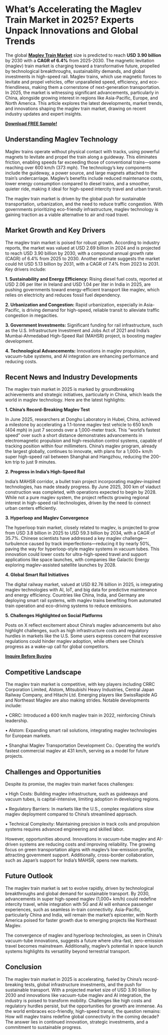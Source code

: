 # What’s Accelerating the Maglev Train Market in 2025? Experts Unpack Innovations and Global Trends
The global [**Maglev Train Market**](https://www.nextmsc.com/report/maglev-train-market-at3065) size is predicted to reach **USD 3.90 billion** by 2030 with a **CAGR of 6.4%** from 2025-2030. The magnetic levitation (maglev) train market is charging toward a transformative future, propelled by technological breakthroughs, sustainability demands, and global investments in high-speed rail. Maglev trains, which use magnetic forces to levitate and propel vehicles, offer unparalleled speed, efficiency, and eco-friendliness, making them a cornerstone of next-generation transportation. In 2025, the market is witnessing significant advancements, particularly in China, alongside growing interest in regions like Asia-Pacific, Europe, and North America. This article explores the latest developments, market trends, and innovations shaping the maglev train market, drawing on recent industry updates and expert insights.

[**Download FREE Sample!**](https://www.nextmsc.com/maglev-train-market-at3065/request-sample)

## Understanding Maglev Technology

Maglev trains operate without physical contact with tracks, using powerful magnets to levitate and propel the train along a guideway. This eliminates friction, enabling speeds far exceeding those of conventional trains—some reaching over 600 km/h (373 mph). The technology’s key components include the guideway, a power source, and large magnets attached to the train’s undercarriage. Maglev’s benefits include reduced maintenance costs, lower energy consumption compared to diesel trains, and a smoother, quieter ride, making it ideal for high-speed intercity travel and urban transit.

The maglev train market is driven by the global push for sustainable transportation, urbanization, and the need to reduce traffic congestion. With governments prioritizing eco-friendly infrastructure, maglev technology is gaining traction as a viable alternative to air and road travel.

## Market Growth and Key Drivers

The maglev train market is poised for robust growth. According to industry reports, the market was valued at USD 2.69 billion in 2024 and is projected to reach USD 3.90 billion by 2030, with a compound annual growth rate (CAGR) of 6.4% from 2025 to 2030. Another estimate suggests the market could hit USD 5.13 billion by 2031, with a CAGR of 7.4% from 2023 to 2031. Key drivers include:

**1.	Sustainability and Energy Efficiency:** Rising diesel fuel costs, reported at USD 2.06 per liter in Ireland and USD 1.04 per liter in India in 2025, are pushing governments toward energy-efficient transport like maglev, which relies on electricity and reduces fossil fuel dependency.

**2.	Urbanization and Congestion:** Rapid urbanization, especially in Asia-Pacific, is driving demand for high-speed, reliable transit to alleviate traffic congestion in megacities.

**3.	Government Investments:** Significant funding for rail infrastructure, such as the U.S. Infrastructure Investment and Jobs Act of 2021 and India’s Mumbai-Ahmedabad High-Speed Rail (MAHSR) project, is boosting maglev development.

**4.	Technological Advancements:** Innovations in maglev propulsion, vacuum-tube systems, and AI integration are enhancing performance and reducing costs.

## Recent News and Industry Developments

The maglev train market in 2025 is marked by groundbreaking achievements and strategic initiatives, particularly in China, which leads the world in maglev technology. Here are the latest highlights:

**1. China’s Record-Breaking Maglev Test**

In June 2025, researchers at Donghu Laboratory in Hubei, China, achieved a milestone by accelerating a 1.1-tonne maglev test vehicle to 650 km/h (404 mph) in just 7 seconds over a 1,000-meter track. This “world’s fastest speed” over such a short distance demonstrates advancements in electromagnetic propulsion and high-resolution control systems, capable of tracking position within four millimeters. China’s maglev program, already the largest globally, continues to innovate, with plans for a 1,000+ km/h super high-speed rail between Shanghai and Hangzhou, reducing the 200-km trip to just 9 minutes.

**2. Progress in India’s High-Speed Rail**

India’s MAHSR corridor, a bullet train project incorporating maglev-inspired technologies, has made steady progress. By June 2025, 300 km of viaduct construction was completed, with operations expected to begin by 2028. While not a pure maglev system, the project reflects growing regional interest in high-speed rail technologies, driven by the need to connect urban centers efficiently.

**3. Hyperloop and Maglev Convergence**

The hyperloop train market, closely related to maglev, is projected to grow from USD 3.8 billion in 2025 to USD 59.3 billion by 2034, with a CAGR of 35.7%. Chinese scientists have addressed a key maglev challenge—turbulence caused by track imperfections—reducing it by nearly 50%, paving the way for hyperloop-style maglev systems in vacuum tubes. This innovation could lower costs for ultra-high-speed travel and support applications like space launches, with companies like Galactic Energy exploring maglev-assisted satellite launches by 2028.

**4. Global Smart Rail Initiatives**

The digital railway market, valued at USD 82.76 billion in 2025, is integrating maglev technologies with AI, IoT, and big data for predictive maintenance and energy efficiency. Countries like China, India, and Germany are deploying smart rail systems, with maglev trains benefiting from automated train operation and eco-driving systems to reduce emissions.

**5. Challenges Highlighted on Social Platforms**

Posts on X reflect excitement about China’s maglev advancements but also highlight challenges, such as high infrastructure costs and regulatory hurdles in markets like the U.S. Some users express concern that excessive regulations could hinder maglev adoption, while others see China’s progress as a wake-up call for global competitors.

[**Inquire Before Buying**](https://www.nextmsc.com/maglev-train-market-at3065/inquire-before-buying)

## Competitive Landscape

The maglev train market is competitive, with key players including CRRC Corporation Limited, Alstom, Mitsubishi Heavy Industries, Central Japan Railway Company, and Hitachi Ltd. Emerging players like SwissRapide AG and Northeast Maglev are also making strides. Notable developments include:

•	CRRC: Introduced a 600 km/h maglev train in 2022, reinforcing China’s leadership.

•	Alstom: Expanding smart rail solutions, integrating maglev technologies for European markets.

•	Shanghai Maglev Transportation Development Co.: Operating the world’s fastest commercial maglev at 431 km/h, serving as a model for future projects.

## Challenges and Opportunities

Despite its promise, the maglev train market faces challenges:

•	High Costs: Building maglev infrastructure, such as guideways and vacuum tubes, is capital-intensive, limiting adoption in developing regions.

•	Regulatory Barriers: In markets like the U.S., complex regulations slow maglev deployment compared to China’s streamlined approach.

•	Technical Complexity: Maintaining precision in track coils and propulsion systems requires advanced engineering and skilled labor.

However, opportunities abound. Innovations in vacuum-tube maglev and AI-driven systems are reducing costs and improving reliability. The growing focus on green transportation aligns with maglev’s low-emission profile, attracting government support. Additionally, cross-border collaboration, such as Japan’s support for India’s MAHSR, opens new markets.

## Future Outlook

The maglev train market is set to evolve rapidly, driven by technological breakthroughs and global demand for sustainable transport. By 2030, advancements in super high-speed maglev (1,000+ km/h) could redefine intercity travel, while integration with 5G and AI will enhance passenger experiences, such as seamless in-train connectivity. Asia-Pacific, particularly China and India, will remain the market’s epicenter, with North America poised for faster growth due to emerging projects like Northeast Maglev.

The convergence of maglev and hyperloop technologies, as seen in China’s vacuum-tube innovations, suggests a future where ultra-fast, zero-emission travel becomes mainstream. Additionally, maglev’s potential in space launch systems highlights its versatility beyond terrestrial transport.

## Conclusion

The maglev train market in 2025 is accelerating, fueled by China’s record-breaking tests, global infrastructure investments, and the push for sustainable transport. With a projected market size of USD 3.90 billion by 2030 and innovations like vacuum-tube maglev and AI integration, the industry is poised to transform mobility. Challenges like high costs and regulatory hurdles persist, but the opportunities for growth are immense. As the world embraces eco-friendly, high-speed transit, the question remains: How will maglev trains redefine global connectivity in the coming decade? The answer lies in continued innovation, strategic investments, and a commitment to sustainable progress.
